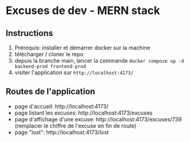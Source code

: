 # Excuses de dev - MERN stack

## Instructions

1. Prérequis: installer et démarrer docker sur la machine
2. télécharger / cloner le repo
3. depuis la branche main, lancer la commande `docker compose up -d backend-prod frontend-prod`
4. visiter l'application sur `http://localhost:4173/`

## Routes de l'application

- page d'accueil: http://localhost:4173/
- page listant les excuses: http://localhost:4173/excuses
- page d'affichage d'une excuse: http://localhost:4173/excuses/739 (remplacer le chiffre de l'excuse en fin de route)
- page "lost": http://localhost:4173/lost
